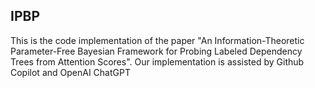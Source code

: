 ## IPBP

This is the code implementation of the paper "An Information-Theoretic Parameter-Free Bayesian Framework for Probing Labeled Dependency Trees from Attention Scores". 
Our implementation is assisted by Github Copilot and OpenAI ChatGPT 